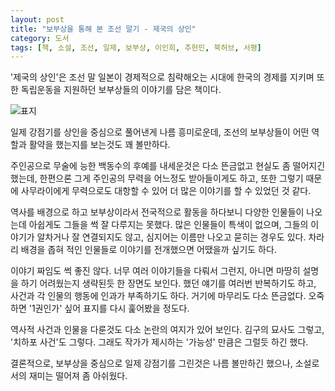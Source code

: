 ```yaml
---
layout: post
title: "보부상을 통해 본 조선 말기 - 제국의 상인"
category: 도서
tags: [책, 소설, 조선, 일제, 보부상, 이인희, 추헌민, 북허브, 서평]
---
```


'제국의 상인'은
조선 말 일본이 경제적으로 침략해오는 시대에
한국의 경제를 지키며 또한 독립운동을 지원하던
보부상들의 이야기를 담은 책이다.

![표지](https://lh3.googleusercontent.com/-1jiLRMFBbZU/WmXjTGOGtDI/AAAAAAAAeDI/Ei_42F9slbghs7llXjT06Dj3YxJS9SJ0QCE0YBhgL/s480/merchant-of-empire-book.jpg)

일제 강점기를 상인을 중심으로 풀어낸게 나름 흥미로운데,
조선의 보부상들이 어떤 역할과 활약을 했는지를 보는것도 꽤 볼만하다.

주인공으로 무술에 능한 백동수의 후예를 내세운것은 다소 뜬금없고 현실도 좀 떨어지긴 했는데,
한편으론 그게 주인공의 무력을 어느정도 받아들이게도 하고,
또한 그렇기 때문에 사무라이에게 무력으로도 대항할 수 있어
더 많은 이야기를 할 수 있었던 것 같다.

역사를 배경으로 하고 보부상이라서 전국적으로 활동을 하다보니
다양한 인물들이 나오는데
아쉽게도 그들을 썩 잘 다루지는 못했다.
많은 인물들이 특색이 없으며,
그들의 이야기가 알차거나 잘 연결되지도 않고,
심지어는 이름만 나오고 묻히는 경우도 있다.
차라리 배경을 좁혀 적인 인물들로 이야기를 전개했으면 어땠을까 싶기도 하다.

이야기 짜임도 썩 좋진 않다.
너무 여러 이야기들을 다뤄서 그런지,
아니면 마땅히 설명을 하기 어려웠는지
생략된듯 한 장면도 보인다.
했던 얘기를 여러번 반복하기도 하고,
사건과 각 인물의 행동에 인과가 부족하기도 하다.
거기에 마무리도 다소 뜬금없다.
오죽하면 '1권인가' 싶어 표지를 다시 훑어봤을 정도다.

역사적 사건과 인물을 다룬것도 다소 논란의 여지가 있어 보인다.
김구의 묘사도 그렇고, '치하포 사건'도 그렇다.
그래도 작가가 제시하는 '가능성' 만큼은 그럴듯 하긴 했다.

결론적으로, 보부상을 중심으로 일제 강점기를 그린것은 나름 볼만하긴 했으나,
소설로서의 재미는 떨어져 좀 아쉬웠다.
